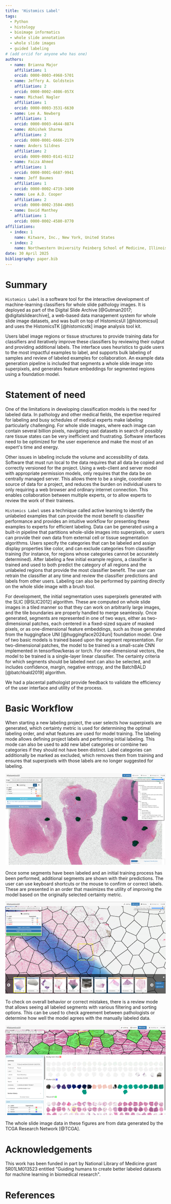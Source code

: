 ```yaml
---
title: 'Histomics Label'
tags:
  - Python
  - histology
  - bioimage informatics
  - whole slide annotation
  - whole slide images
  - guided labeling
# (add orcid for anyone who has one)
authors:
  - name: Brianna Major
    affiliation: 1
    orcid: 0000-0003-4968-5701
  - name: Jeffery A. Goldstein
    affiliation: 2
    orcid: 0000-0002-4086-057X
  - name: Michael Nagler
    affiliation: 1
    orcid: 0000-0003-3531-6630
  - name: Lee A. Newberg
    affiliation: 1
    orcid: 0000-0003-4644-8874
  - name: Abhishek Sharma
    affiliation: 2
    orcid: 0000-0001-6666-2179
  - name: Anders Sildnes
    affiliation: 2
    orcid: 0009-0003-0141-6112
  - name: Faiza Ahmed
    affiliation: 1
    orcid: 0000-0001-6687-9941
  - name: Jeff Baumes
    affiliation: 1
    orcid: 0000-0002-4719-3490
  - name: Lee A.D. Cooper
    affiliation: 2
    orcid: 0000-0002-3504-4965
  - name: David Manthey
    affiliation: 1
    orcid: 0000-0002-4580-8770
affiliations:
  - index: 1
    name: Kitware, Inc., New York, United States
  - index: 2
    name: Northwestern University Feinberg School of Medicine, Illinois, United States
date: 30 April 2025
bibliography: paper.bib
---
```


# Summary

`Histomics Label` is a software tool for the interactive development of machine-learning classifiers for whole slide pathology images. It is deployed as part of the Digital Slide Archive [@Gutman2017; @digitalslidearchive], a web-based data management system for whole slide image datasets, and was built on top of HistomicsUI [@histomicsui] and uses the HistomicsTK [@histomicstk] image analysis tool kit.

Users label image regions or tissue structures to provide training data for classifiers and iteratively improve these classifiers by reviewing their output and providing additional labels. The interface uses heuristics to guide users to the most impactful examples to label, and supports bulk labeling of samples and review of labeled examples for collaboration. An example data generation pipeline is included that segments a whole slide image into superpixels, and generates feature embeddings for segmented regions using a foundation model. 

# Statement of need

One of the limitations in developing classification models is the need for labeled data. In pathology and other medical fields, the expertise required for labeling and busy schedules of medical experts make labeling particularly challenging. For whole slide images, where each image can contain several billion pixels, navigating vast datasets in search of possibly rare tissue states can be very inefficient and frustrating. Software interfaces need to be optimized for the user experience and make the most of an expert's time and energy. 

Other issues in labeling include the volume and accessibility of data.  Software that must run local to the data requires that all data be copied and correctly versioned for the project.  Using a web-client and server model with appropriate permission models, only requires that the data be on centrally managed server.  This allows there to be a single, coordinate source of data for a project, and reduces the burden on individual users to only requiring a web browser and ordinary internet connection.  This enables collaboration between multiple experts, or to allow experts to review the work of their trainees.

`Histomics Label` uses a technique called active learning to identify the unlabeled examples that can provide the most benefit to classifier performance and provides an intuitive workflow 
for presenting these examples to experts for efficient labeling. Data can be generated using a built-in pipeline that partitions whole-slide images into superpixels, or users can provide their own data from external cell or tissue segmentation algorithms. Users specify the categories that can be labeled and assign display properties like color, and can exclude categories from classifier training (for instance, for regions whose categories cannot be accurately determined).  After labeling a few initial example regions, a classifier is trained and used to both predict the category of all regions and the unlabeled regions that provide the most classifier benefit.  The user can retrain the classifier at any time and review the classifier predictions and labels from other users. Labeling can also be performed by painting directly on the whole slide image with a brush tool.

For development, the initial segmentation uses superpixels generated with the SLIC [@SLIC2012] algorithm.  These are computed on whole slide images in a tiled manner so that they can work on arbitrarily large images, and the tile boundaries are properly handled to merge seamlessly.  Once generated, segments are represented in one of two ways, either as two-dimensional patches, each centered in a fixed-sized square of masked pixels, or as one-dimensional feature embeddings, such as those generated from the huggingface UNI [@huggingface2024uni] foundation model.  One of two basic models is trained based upon the segment representation.  For two-dimensional patches, the model to be trained is a small-scale CNN implemented in tensorflow/keras or torch.  For one-dimensional vectors, the model to be trained is a single-layer linear classifier.  The certainty criteria for which segments should be labeled next can also be selected, and includes confidence, margin, negative entropy, and the BatchBALD [@batchbald2019] algorithm.

We had a placental pathologist provide feedback to validate the efficiency of the user interface and utility of the process.

# Basic Workflow

When starting a new labeling project, the user selects how superpixels are generated, which certainty metric is used for determining the optimal labeling order, and what features are used for model training.  The labeling mode allows defining project labels and performing initial labeling.  This mode can also be used to add new label categories or combine two categories if they should not have been distinct.  Label categories can additionally be marked as excluded, which removes them from training and ensures that superpixels with those labels are no longer suggested for labeling.

![The Bulk Labeling interface showing one of the project images divided into superpixels with some categories defined.  A user can "paint" areas with known labels as an initial seed for the guided labeling process](../docs/screenshots/initial_labels.png)

Once some segments have been labeled and an initial training process has been performed, additional segments are shown with their predictions.  The user can use keyboard shortcuts or the mouse to confirm or correct labels.  These are presented in an order that maximizes the utility of improving the model based on the originally selected certainty metric.

![The Guided Labeling interface showing a row of superpixels to be labeled and part of a whole slide image](../docs/screenshots/active_learning_view.png)

To check on overall behavior or correct mistakes, there is a review mode that allows seeing all labeled segments with various filtering and sorting options.  This can be used to check agreement between pathologists or determine how well the model agrees with the manually labeled data.

![The Review interface showing labeled superpixels in each category](../docs/screenshots/reviewmode.png)

The whole slide image data in these figures are from data generated by the TCGA Research Network [@TCGA].

# Acknowledgements

This work has been funded in part by National Library of Medicine grant 5R01LM013523 entitled "Guiding humans to create better labeled datasets for machine learning in biomedical research".

# References
